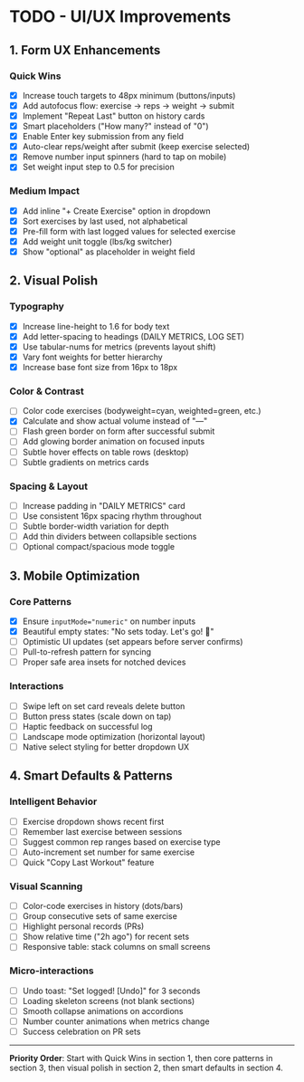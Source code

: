# TODO - UI/UX Improvements

## 1. Form UX Enhancements

### Quick Wins
- [x] Increase touch targets to 48px minimum (buttons/inputs)
- [x] Add autofocus flow: exercise → reps → weight → submit
- [x] Implement "Repeat Last" button on history cards
- [x] Smart placeholders ("How many?" instead of "0")
- [x] Enable Enter key submission from any field
- [x] Auto-clear reps/weight after submit (keep exercise selected)
- [x] Remove number input spinners (hard to tap on mobile)
- [x] Set weight input step to 0.5 for precision

### Medium Impact
- [x] Add inline "+ Create Exercise" option in dropdown
- [x] Sort exercises by last used, not alphabetical
- [x] Pre-fill form with last logged values for selected exercise
- [x] Add weight unit toggle (lbs/kg switcher)
- [x] Show "optional" as placeholder in weight field

## 2. Visual Polish

### Typography
- [x] Increase line-height to 1.6 for body text
- [x] Add letter-spacing to headings (DAILY METRICS, LOG SET)
- [x] Use tabular-nums for metrics (prevents layout shift)
- [x] Vary font weights for better hierarchy
- [x] Increase base font size from 16px to 18px

### Color & Contrast
- [ ] Color code exercises (bodyweight=cyan, weighted=green, etc.)
- [x] Calculate and show actual volume instead of "—"
- [ ] Flash green border on form after successful submit
- [ ] Add glowing border animation on focused inputs
- [ ] Subtle hover effects on table rows (desktop)
- [ ] Subtle gradients on metrics cards

### Spacing & Layout
- [ ] Increase padding in "DAILY METRICS" card
- [ ] Use consistent 16px spacing rhythm throughout
- [ ] Subtle border-width variation for depth
- [ ] Add thin dividers between collapsible sections
- [ ] Optional compact/spacious mode toggle

## 3. Mobile Optimization

### Core Patterns
- [x] Ensure `inputMode="numeric"` on number inputs
- [x] Beautiful empty states: "No sets today. Let's go! 💪"
- [ ] Optimistic UI updates (set appears before server confirms)
- [ ] Pull-to-refresh pattern for syncing
- [ ] Proper safe area insets for notched devices

### Interactions
- [ ] Swipe left on set card reveals delete button
- [ ] Button press states (scale down on tap)
- [ ] Haptic feedback on successful log
- [ ] Landscape mode optimization (horizontal layout)
- [ ] Native select styling for better dropdown UX

## 4. Smart Defaults & Patterns

### Intelligent Behavior
- [ ] Exercise dropdown shows recent first
- [ ] Remember last exercise between sessions
- [ ] Suggest common rep ranges based on exercise type
- [ ] Auto-increment set number for same exercise
- [ ] Quick "Copy Last Workout" feature

### Visual Scanning
- [ ] Color-code exercises in history (dots/bars)
- [ ] Group consecutive sets of same exercise
- [ ] Highlight personal records (PRs)
- [ ] Show relative time ("2h ago") for recent sets
- [ ] Responsive table: stack columns on small screens

### Micro-interactions
- [ ] Undo toast: "Set logged! [Undo]" for 3 seconds
- [ ] Loading skeleton screens (not blank sections)
- [ ] Smooth collapse animations on accordions
- [ ] Number counter animations when metrics change
- [ ] Success celebration on PR sets

---

**Priority Order**: Start with Quick Wins in section 1, then core patterns in section 3, then visual polish in section 2, then smart defaults in section 4.
